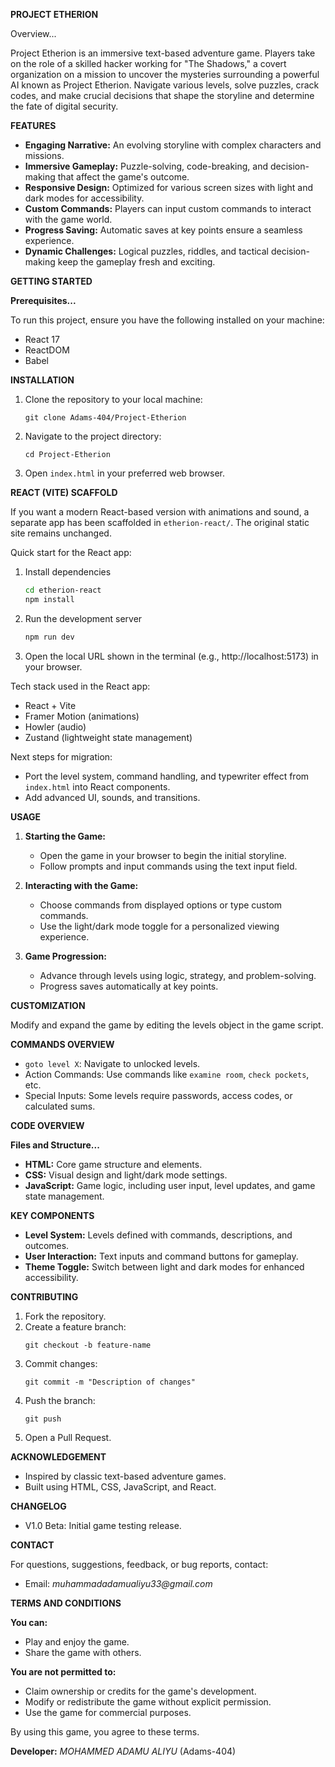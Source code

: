 **PROJECT ETHERION**

Overview...

Project Etherion is an immersive text-based adventure game. Players take on the role of a skilled hacker working for "The Shadows," a covert organization on a mission to uncover the mysteries surrounding a powerful AI known as Project Etherion. Navigate various levels, solve puzzles, crack codes, and make crucial decisions that shape the storyline and determine the fate of digital security.

**FEATURES**

- **Engaging Narrative:** An evolving storyline with complex characters and missions.
- **Immersive Gameplay:** Puzzle-solving, code-breaking, and decision-making that affect the game's outcome.
- **Responsive Design:** Optimized for various screen sizes with light and dark modes for accessibility.
- **Custom Commands:** Players can input custom commands to interact with the game world.
- **Progress Saving:** Automatic saves at key points ensure a seamless experience.
- **Dynamic Challenges:** Logical puzzles, riddles, and tactical decision-making keep the gameplay fresh and exciting.

**GETTING STARTED**

**Prerequisites...**

To run this project, ensure you have the following installed on your machine:

- React 17
- ReactDOM
- Babel

**INSTALLATION**

1. Clone the repository to your local machine:
   ```
   git clone Adams-404/Project-Etherion
   ```

2. Navigate to the project directory:
   ```
   cd Project-Etherion
   ```

3. Open `index.html` in your preferred web browser.

**REACT (VITE) SCAFFOLD**

If you want a modern React-based version with animations and sound, a separate app has been scaffolded in `etherion-react/`. The original static site remains unchanged.

Quick start for the React app:

1. Install dependencies
   ```bash
   cd etherion-react
   npm install
   ```

2. Run the development server
   ```bash
   npm run dev
   ```

3. Open the local URL shown in the terminal (e.g., http://localhost:5173) in your browser.

Tech stack used in the React app:
- React + Vite
- Framer Motion (animations)
- Howler (audio)
- Zustand (lightweight state management)

Next steps for migration:
- Port the level system, command handling, and typewriter effect from `index.html` into React components.
- Add advanced UI, sounds, and transitions.

**USAGE**

1. **Starting the Game:**
   - Open the game in your browser to begin the initial storyline.
   - Follow prompts and input commands using the text input field.

2. **Interacting with the Game:**
   - Choose commands from displayed options or type custom commands.
   - Use the light/dark mode toggle for a personalized viewing experience.

3. **Game Progression:**
   - Advance through levels using logic, strategy, and problem-solving.
   - Progress saves automatically at key points.

**CUSTOMIZATION**

Modify and expand the game by editing the levels object in the game script.

**COMMANDS OVERVIEW**

- `goto level X`: Navigate to unlocked levels.
- Action Commands: Use commands like `examine room`, `check pockets`, etc.
- Special Inputs: Some levels require passwords, access codes, or calculated sums.

**CODE OVERVIEW**

**Files and Structure...**

- **HTML:** Core game structure and elements.
- **CSS:** Visual design and light/dark mode settings.
- **JavaScript:** Game logic, including user input, level updates, and game state management.

**KEY COMPONENTS**

- **Level System:** Levels defined with commands, descriptions, and outcomes.
- **User Interaction:** Text inputs and command buttons for gameplay.
- **Theme Toggle:** Switch between light and dark modes for enhanced accessibility.

**CONTRIBUTING**

1. Fork the repository.
2. Create a feature branch:
   ```
   git checkout -b feature-name
   ```
3. Commit changes:
   ```
   git commit -m "Description of changes"
   ```
4. Push the branch:
   ```
   git push
   ```
5. Open a Pull Request.

**ACKNOWLEDGEMENT**

- Inspired by classic text-based adventure games.
- Built using HTML, CSS, JavaScript, and React.

**CHANGELOG**

- V1.0 Beta: Initial game testing release.

**CONTACT**

For questions, suggestions, feedback, or bug reports, contact:
- Email: _muhammadadamualiyu33@gmail.com_

**TERMS AND CONDITIONS**

**You can:**
- Play and enjoy the game.
- Share the game with others.

**You are not permitted to:**
- Claim ownership or credits for the game's development.
- Modify or redistribute the game without explicit permission.
- Use the game for commercial purposes.

By using this game, you agree to these terms.

**Developer:** _MOHAMMED ADAMU ALIYU_ (Adams-404)

